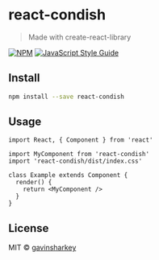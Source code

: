 # react-condish

> Made with create-react-library

[![NPM](https://img.shields.io/npm/v/react-condish.svg)](https://www.npmjs.com/package/react-condish) [![JavaScript Style Guide](https://img.shields.io/badge/code_style-standard-brightgreen.svg)](https://standardjs.com)

## Install

```bash
npm install --save react-condish
```

## Usage

```tsx
import React, { Component } from 'react'

import MyComponent from 'react-condish'
import 'react-condish/dist/index.css'

class Example extends Component {
  render() {
    return <MyComponent />
  }
}
```

## License

MIT © [gavinsharkey](https://github.com/gavinsharkey)
